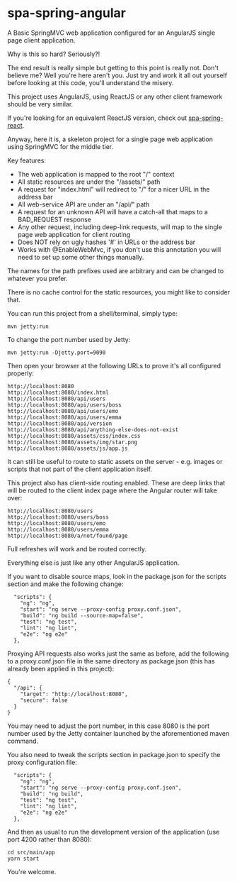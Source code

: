 # spa-spring-angular
A Basic SpringMVC web application configured for an AngularJS single page client application.

Why is this so hard? Seriously?!

The end result is really simple but getting to this point is really not. Don't believe me? Well you're here
aren't you. Just try and work it all out yourself before looking at this code, you'll understand the misery.

This project uses AngularJS, using ReactJS or any other client framework should be very similar.

If you're looking for an equivalent ReactJS version, check out [spa-spring-react](https://github.com/caprica/spa-spring-react).

Anyway, here it is, a skeleton project for a single page web application using SpringMVC for the middle tier.

Key features:

 * The web application is mapped to the root "/" context
 * All static resources are under the "/assets/" path
 * A request for "index.html" will redirect to "/" for a nicer URL in the address bar
 * All web-service API are under an "/api/" path
 * A request for an unknown API will have a catch-all that maps to a BAD_REQUEST response
 * Any other request, including deep-link requests, will map to the single page web application for client
   routing
 * Does NOT rely on ugly hashes '#' in URLs or the address bar 
 * Works with @EnableWebMvc, if you don't use this annotation you will need to set up some other things manually.

The names for the path prefixes used are arbitrary and can be changed to whatever you prefer.

There is no cache control for the static resources, you might like to consider that.

You can run this project from a shell/terminal, simply type:

```
mvn jetty:run
```

To change the port number used by Jetty:

```
mvn jetty:run -Djetty.port=9090
```

Then open your browser at the following URLs to prove it's all configured properly:

```
http://localhost:8080
http://localhost:8080/index.html
http://localhost:8080/api/users
http://localhost:8080/api/users/boss
http://localhost:8080/api/users/emo
http://localhost:8080/api/users/emma
http://localhost:8080/api/version
http://localhost:8080/api/anything-else-does-not-exist
http://localhost:8080/assets/css/index.css
http://localhost:8080/assets/img/star.png
http://localhost:8080/assets/js/app.js
```

It can still be useful to route to static assets on the server - e.g. images or scripts that not part of the client
application itself.

This project also has client-side routing enabled. These are deep links that will be routed to the client index
page where the Angular router will take over: 

```
http://localhost:8080/users
http://localhost:8080/users/boss
http://localhost:8080/users/emo
http://localhost:8080/users/emma
http://localhost:8080/a/not/found/page
```

Full refreshes will work and be routed correctly.

Everything else is just like any other AngularJS application.

If you want to disable source maps, look in the package.json for the scripts section and make the following
change:

```
  "scripts": {
    "ng": "ng",
    "start": "ng serve --proxy-config proxy.conf.json",
    "build": "ng build --source-map=false",
    "test": "ng test",
    "lint": "ng lint",
    "e2e": "ng e2e"
  },
```

Proxying API requests also works just the same as before, add the following to a proxy.conf.json file in the
same directory as package.json (this has already been applied in this project):

```
{
  "/api": {
    "target": "http://localhost:8080",
    "secure": false
  }
}
``` 

You may need to adjust the port number, in this case 8080 is the port number used by the Jetty container launched
by the aforementioned maven command.

You also need to tweak the scripts section in package.json to specify the proxy configuration file:

```
  "scripts": {
    "ng": "ng",
    "start": "ng serve --proxy-config proxy.conf.json",
    "build": "ng build",
    "test": "ng test",
    "lint": "ng lint",
    "e2e": "ng e2e"
  },
```

And then as usual to run the development version of the application (use port 4200 rather than 8080):

```
cd src/main/app
yarn start
```
 
You're welcome.
